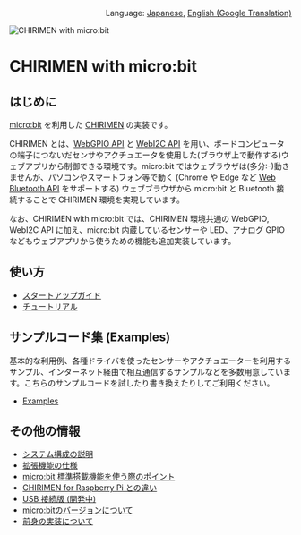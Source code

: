 <p align="right">Language: <a href="https://chirimen.org/chirimen-micro-bit/">Japanese</a>, <a href="https://translate.google.co.jp/translate?sl=ja&tl=en&u=https%3A%2F%2Fchirimen.org%2Fchirimen-micro-bit%2F">English (Google Translation)</a></p>

![CHIRIMEN with micro:bit](imgs/CHIRIMEN_MICROBIT.png "CHIRIMEN with micro:bit")

# CHIRIMEN with micro:bit

## はじめに

[micro:bit](https://microbit.org/) を利用した [CHIRIMEN](https://chirimen.org/#about) の実装です。

CHIRIMEN とは、[WebGPIO API](https://github.com/browserobo/WebGPIO) と [WebI2C API](https://github.com/browserobo/WebI2C) を用い、ボードコンピュータの端子につないだセンサやアクチュエータを使用した(ブラウザ上で動作する)ウェブアプリから制御できる環境です。micro:bit ではウェブラウザは(多分:-)動きませんが、パソコンやスマートフォン等で動く (Chrome や Edge など [Web Bluetooth API](https://webbluetoothcg.github.io/web-bluetooth/) をサポートする) ウェブブラウザから micro:bit と Bluetooth 接続することで CHIRIMEN 環境を実現しています。

なお、CHIRIMEN with micro:bit では、CHIRIMEN 環境共通の WebGPIO, WebI2C API に加え、micro:bit 内蔵しているセンサーや LED、アナログ GPIO などもウェブアプリから使うための機能も追加実装しています。

## 使い方

- [スタートアップガイド](guidebooks/startup.md)
- [チュートリアル](https://tutorial.chirimen.org/microbit/)

## サンプルコード集 (Examples)

基本的な利用例、各種ドライバを使ったセンサーやアクチュエーターを利用するサンプル、インターネット経由で相互通信するサンプルなどを多数用意しています。こちらのサンプルコードを試したり書き換えたりしてご利用ください。

- [Examples](examples/)

## その他の情報

- [システム構成の説明](guidebooks/systemConfiguration.md)
- [拡張機能の仕様](guidebooks/extendedFunctions.md)
- [micro:bit 標準搭載機能を使う際のポイント](guidebooks/features.md)
- [CHIRIMEN for Raspberry Pi との違い](guidebooks/diff_rpi3.md)
- [USB 接続版 (開発中)](alpha)
- [micro:bitのバージョンについて](guidebooks/mbVer.md)
- [前身の実装について](guidebooks/prevImpl.md)

